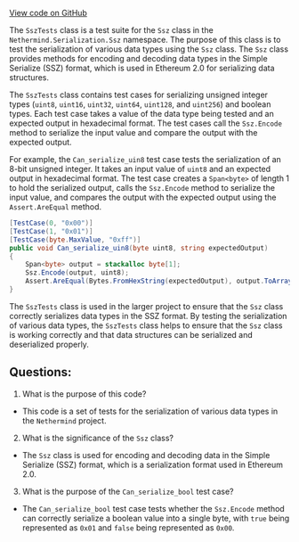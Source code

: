 [View code on GitHub](https://github.com/nethermindeth/nethermind/Nethermind.Serialization.Ssz.Test/SszTests.cs)

The `SszTests` class is a test suite for the `Ssz` class in the `Nethermind.Serialization.Ssz` namespace. The purpose of this class is to test the serialization of various data types using the `Ssz` class. The `Ssz` class provides methods for encoding and decoding data types in the Simple Serialize (SSZ) format, which is used in Ethereum 2.0 for serializing data structures.

The `SszTests` class contains test cases for serializing unsigned integer types (`uint8`, `uint16`, `uint32`, `uint64`, `uint128`, and `uint256`) and boolean types. Each test case takes a value of the data type being tested and an expected output in hexadecimal format. The test cases call the `Ssz.Encode` method to serialize the input value and compare the output with the expected output.

For example, the `Can_serialize_uin8` test case tests the serialization of an 8-bit unsigned integer. It takes an input value of `uint8` and an expected output in hexadecimal format. The test case creates a `Span<byte>` of length 1 to hold the serialized output, calls the `Ssz.Encode` method to serialize the input value, and compares the output with the expected output using the `Assert.AreEqual` method.

```csharp
[TestCase(0, "0x00")]
[TestCase(1, "0x01")]
[TestCase(byte.MaxValue, "0xff")]
public void Can_serialize_uin8(byte uint8, string expectedOutput)
{
    Span<byte> output = stackalloc byte[1];
    Ssz.Encode(output, uint8);
    Assert.AreEqual(Bytes.FromHexString(expectedOutput), output.ToArray());
}
```

The `SszTests` class is used in the larger project to ensure that the `Ssz` class correctly serializes data types in the SSZ format. By testing the serialization of various data types, the `SszTests` class helps to ensure that the `Ssz` class is working correctly and that data structures can be serialized and deserialized properly.
## Questions: 
 1. What is the purpose of this code?
- This code is a set of tests for the serialization of various data types in the `Nethermind` project.

2. What is the significance of the `Ssz` class?
- The `Ssz` class is used for encoding and decoding data in the Simple Serialize (SSZ) format, which is a serialization format used in Ethereum 2.0.

3. What is the purpose of the `Can_serialize_bool` test case?
- The `Can_serialize_bool` test case tests whether the `Ssz.Encode` method can correctly serialize a boolean value into a single byte, with `true` being represented as `0x01` and `false` being represented as `0x00`.